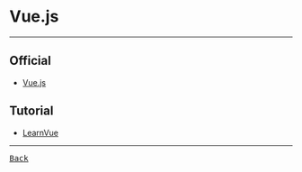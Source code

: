 # Vue.js

---

## Official

- [Vue.js](https://vuejs.org/guide/introduction.html)

## Tutorial

- [LearnVue](https://learnvue.co/)

---

[<kbd> Back </kbd>](./readme.md)
